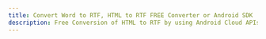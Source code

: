 ---title: Convert Word to RTF, HTML to RTF FREE Converter or Android SDKdescription: Free Conversion of HTML to RTF by using Android Cloud APIs & SDKs. Also Create, Edit & Render Microsoft Word & OpenOffice documents in the Cloud.---